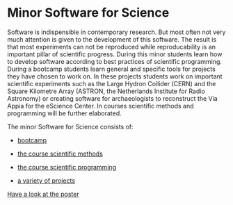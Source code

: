 # Minor Software for Science
Software is indispensible in contemporary research. But most often not very much attention is given to the development of this software. The result is that most experiments can not be reproduced while reproducability is an important pillar of scientific progress. During this minor students learn how to develop software according to best practices of scientific programming. During a bootcamp students learn general and specific tools for projects they have chosen to work on. In these projects students work on important scientific experiments such as the Large Hydron Collider (CERN) and the Square Kilometre Array (ASTRON, the Netherlands Institute for Radio Astronomy) or creating software for archaeologists to reconstruct the Via Appia for the eScience Center. In courses scientific methods and programming will be further elaborated. 

The minor Software for Science consists of:

* [bootcamp](/minor/bootcamp)

* [the course scientific methods](/minor/scientific_method)

* [the course scientific programming](/minor/scientific_programming)

* [a variety of projects](/minor/projects)

[Have a look at the poster](/images/minor_poster_2018.pdf)
